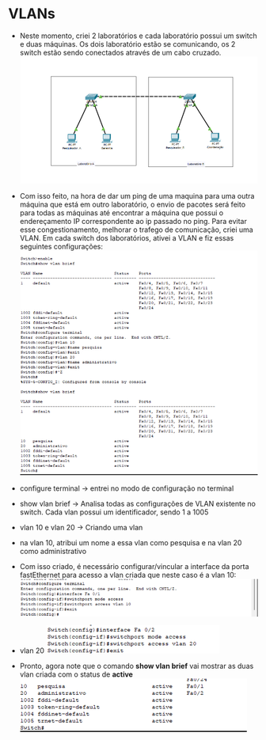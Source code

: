 # VLANs

- Neste momento, criei 2 laboratórios e cada laboratório possui um switch e duas máquinas. Os dois laboratório estão se comunicando, os 2 switch estão sendo conectados através de um cabo cruzado. 
![alt text](image.png)

- Com isso feito, na hora de dar um ping de uma maquina para uma outra máquina que está em outro laboratório, o envio de pacotes será feito para todas as máquinas até encontrar a máquina que possui o endereçamento IP correspondente ao ip passado no ping. Para evitar esse congestionamento, melhorar o trafego de comunicação, criei uma VLAN. Em cada switch dos laboratórios, ativei a VLAN e fiz essas seguintes configurações:
![alt text](image-1.png)

- configure terminal -> entrei no modo de configuração no terminal
- show vlan brief -> Analisa todas as configurações de VLAN existente no switch. Cada vlan possui um identificador, sendo 1 a 1005
- vlan 10 e vlan 20 -> Criando uma vlan 
- na vlan 10, atribui um nome a essa vlan como pesquisa e na vlan 20 como administrativo


- Com isso criado, é necessário configurar/vincular a interface da porta fastEthernet para acesso a vlan criada que neste caso é a vlan 10:
![alt text](image-2.png)

- vlan 20
![alt text](image-3.png)

- Pronto, agora note que o comando **show vlan brief** vai mostrar as duas vlan criada com o status de **active**
![alt text](image-4.png)
